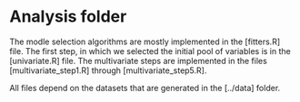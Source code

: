 # Analysis folder

The modle selection algorithms are mostly implemented in the [fitters.R] file.
The first step, in which we selected the initial pool of variables is in the
[univariate.R] file. The multivariate steps are implemented in the files
[multivariate_step1.R] through [multivariate_step5.R].

All files depend on the datasets that are generated in the [../data] folder.

